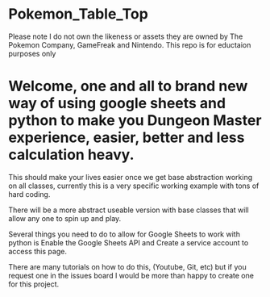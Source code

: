 # Pokemon_Table_Top
Please note I do not own the likeness or assets they are owned by The Pokemon Company, GameFreak and Nintendo. This repo is for eductaion purposes only


# Welcome, one and all to brand new way of using google sheets and python to make you Dungeon Master experience, easier, better and less calculation heavy.

This should make your lives easier once we get base abstraction working on all classes, currently this is a very specific working example with tons of hard coding. 

There will be a more abstract useable version with base classes that will allow any one to spin up and play. 

Several things you need to do to allow for Google Sheets to work with python is Enable the Google Sheets API and Create a service account to access this page. 

There are many tutorials on how to do this, (Youtube, Git, etc) but if you request one in the issues board I would be more than happy to create one for this project. 

